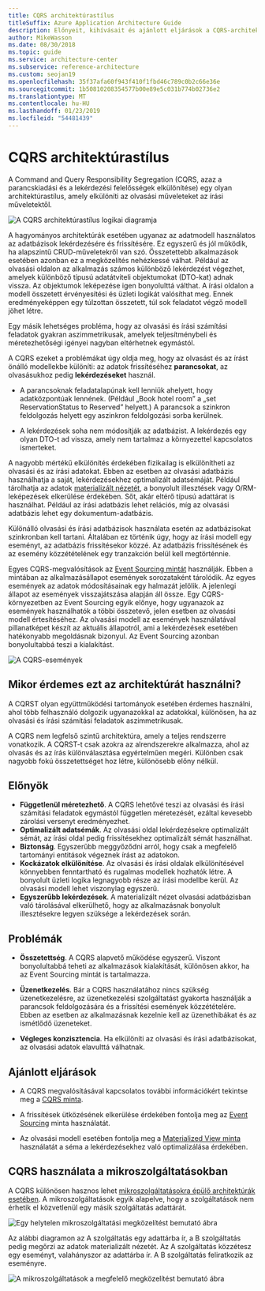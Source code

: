 ```yaml
---
title: CQRS architektúrastílus
titleSuffix: Azure Application Architecture Guide
description: Előnyeit, kihívásait és ajánlott eljárások a CQRS-architektúrák ismerteti.
author: MikeWasson
ms.date: 08/30/2018
ms.topic: guide
ms.service: architecture-center
ms.subservice: reference-architecture
ms.custom: seojan19
ms.openlocfilehash: 35f37afa60f943f410f1fbd46c789c0b2c66e36e
ms.sourcegitcommit: 1b50810208354577b00e89e5c031b774b02736e2
ms.translationtype: MT
ms.contentlocale: hu-HU
ms.lasthandoff: 01/23/2019
ms.locfileid: "54481439"
---
```

# <a name="cqrs-architecture-style"></a>CQRS architektúrastílus

A Command and Query Responsibility Segregation (CQRS, azaz a parancskiadási és a lekérdezési felelősségek elkülönítése) egy olyan architektúrastílus, amely elkülöníti az olvasási műveleteket az írási műveletektől.

![A CQRS architektúrastílus logikai diagramja](./images/cqrs-logical.svg)

A hagyományos architektúrák esetében ugyanaz az adatmodell használatos az adatbázisok lekérdezésére és frissítésére. Ez egyszerű és jól működik, ha alapszintű CRUD-műveletekről van szó. Összetettebb alkalmazások esetében azonban ez a megközelítés nehézkessé válhat. Például az olvasási oldalon az alkalmazás számos különböző lekérdezést végezhet, amelyek különböző típusú adatátviteli objektumokat (DTO-kat) adnak vissza. Az objektumok leképezése igen bonyolulttá válthat. A írási oldalon a modell összetett érvényesítési és üzleti logikát valósíthat meg. Ennek eredményeképpen egy túlzottan összetett, túl sok feladatot végző modell jöhet létre.

Egy másik lehetséges probléma, hogy az olvasási és írási számítási feladatok gyakran aszimmetrikusak, amelyek teljesítménybeli és méretezhetőségi igényei nagyban eltérhetnek egymástól.

A CQRS ezeket a problémákat úgy oldja meg, hogy az olvasást és az írást önálló modellekbe különíti: az adatok frissítéséhez **parancsokat**, az olvasásukhoz pedig **lekérdezéseket** használ.

- A parancsoknak feladatalapúnak kell lenniük ahelyett, hogy adatközpontúak lennének. (Például „Book hotel room” a „set ReservationStatus to Reserved” helyett.) A parancsok a szinkron feldolgozás helyett egy aszinkron feldolgozási sorba kerülnek.

- A lekérdezések soha nem módosítják az adatbázist. A lekérdezés egy olyan DTO-t ad vissza, amely nem tartalmaz a környezettel kapcsolatos ismerteket.

A nagyobb mértékű elkülönítés érdekében fizikailag is elkülönítheti az olvasási és az írási adatokat. Ebben az esetben az olvasási adatbázis használhatja a saját, lekérdezésekhez optimalizált adatsémáját. Például tárolhatja az adatok [materializált nézetét][materialized-view], a bonyolult illesztések vagy O/RM-leképezések elkerülése érdekében. Sőt, akár eltérő típusú adattárat is használhat. Például az írási adatbázis lehet relációs, míg az olvasási adatbázis lehet egy dokumentum-adatbázis.

Különálló olvasási és írási adatbázisok használata esetén az adatbázisokat szinkronban kell tartani. Általában ez történik úgy, hogy az írási modell egy eseményt, az adatbázis frissítésekor közzé. Az adatbázis frissítésének és az esemény közzétételének egy tranzakción belül kell megtörténnie.

Egyes CQRS-megvalósítások az [Event Sourcing mintát][event-sourcing] használják. Ebben a mintában az alkalmazásállapot események sorozataként tárolódik. Az egyes események az adatok módosításainak egy halmazát jelölik. A jelenlegi állapot az események visszajátszása alapján áll össze. Egy CQRS-környezetben az Event Sourcing egyik előnye, hogy ugyanazok az események használhatók a többi összetevő, jelen esetben az olvasási modell értesítéséhez. Az olvasási modell az események használatával pillanatképet készít az aktuális állapotról, ami a lekérdezések esetében hatékonyabb megoldásnak bizonyul. Az Event Sourcing azonban bonyolultabbá teszi a kialakítást.

![A CQRS-események](./images/cqrs-events.svg)

## <a name="when-to-use-this-architecture"></a>Mikor érdemes ezt az architektúrát használni?

A CQRST olyan együttműködési tartományok esetében érdemes használni, ahol több felhasználó dolgozik ugyanazokkal az adatokkal, különösen, ha az olvasási és írási számítási feladatok aszimmetrikusak.

A CQRS nem legfelső szintű architektúra, amely a teljes rendszerre vonatkozik. A CQRST-t csak azokra az alrendszerekre alkalmazza, ahol az olvasás és az írás különválasztása egyértelműen megéri. Különben csak nagyobb fokú összetettséget hoz létre, különösebb előny nélkül.

## <a name="benefits"></a>Előnyök

- **Függetlenül méretezhető**. A CQRS lehetővé teszi az olvasási és írási számítási feladatok egymástól független méretezését, ezáltal kevesebb zárolási versenyt eredményezhet.
- **Optimalizált adatsémák**. Az olvasási oldal lekérdezésekre optimalizált sémát, az írási oldal pedig frissítésekhez optimalizált sémát használhat.
- **Biztonság**. Egyszerűbb meggyőződni arról, hogy csak a megfelelő tartományi entitások végeznek írást az adatokon.
- **Kockázatok elkülönítése**. Az olvasási és írási oldalak elkülönítésével könnyebben fenntartható és rugalmas modellek hozhatók létre. A bonyolult üzleti logika legnagyobb része az írási modellbe kerül. Az olvasási modell lehet viszonylag egyszerű.
- **Egyszerűbb lekérdezések**. A materializált nézet olvasási adatbázisban való tárolásával elkerülhető, hogy az alkalmazásnak bonyolult illesztésekre legyen szüksége a lekérdezések során.

## <a name="challenges"></a>Problémák

- **Összetettség**. A CQRS alapvető működése egyszerű. Viszont bonyolultabbá teheti az alkalmazások kialakítását, különösen akkor, ha az Event Sourcing mintát is tartalmazza.

- **Üzenetkezelés**. Bár a CQRS használatához nincs szükség üzenetkezelésre, az üzenetkezelési szolgáltatást gyakorta használják a parancsok feldolgozására és a frissítési események közzétételére. Ebben az esetben az alkalmazásnak kezelnie kell az üzenethibákat és az ismétlődő üzeneteket.

- **Végleges konzisztencia**. Ha elkülöníti az olvasási és írási adatbázisokat, az olvasási adatok elavulttá válhatnak.

## <a name="best-practices"></a>Ajánlott eljárások

- A CQRS megvalósításával kapcsolatos további információkért tekintse meg a [CQRS minta][cqrs-pattern].

- A frissítések ütközésének elkerülése érdekében fontolja meg az [Event Sourcing][event-sourcing] minta használatát.

- Az olvasási modell esetében fontolja meg a [Materialized View minta][materialized-view] használatát a séma a lekérdezésekhez való optimalizálása érdekében.

## <a name="cqrs-in-microservices"></a>CQRS használata a mikroszolgáltatásokban

A CQRS különösen hasznos lehet [mikroszolgáltatásokra épülő architektúrák esetében][microservices]. A mikroszolgáltatások egyik alapelve, hogy a szolgáltatások nem érhetik el közvetlenül egy másik szolgáltatás adattárát.

![Egy helytelen mikroszolgáltatási megközelítést bemutató ábra](./images/cqrs-microservices-wrong.png)

Az alábbi diagramon az A szolgáltatás egy adattárba ír, a B szolgáltatás pedig megőrzi az adatok materializált nézetét. Az A szolgáltatás közzétesz egy eseményt, valahányszor az adattárba ír. A B szolgáltatás feliratkozik az eseményre.

![A mikroszolgáltatások a megfelelő megközelítést bemutató ábra](./images/cqrs-microservices-right.png)

<!-- links -->

[cqrs-pattern]: ../../patterns/cqrs.md
[event-sourcing]: ../../patterns/event-sourcing.md
[materialized-view]: ../../patterns/materialized-view.md
[microservices]: ./microservices.md
